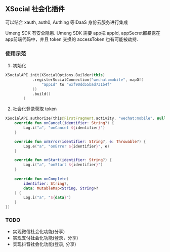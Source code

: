 ## XSocial 社会化插件

可以结合 xauth, auth0, Authing 等IDaaS 身份云服务进行集成

Umeng SDK 有安全隐患.
Umeng SDK 需要 app把 appId, appSecret都暴露在app前端代码中，并且 token 交换的 accessToken 也有可能被劫持.

### 使用示范
1. 初始化
```kotlin
XSocialAPI.init(XSocialOptions.Builder(this)
            .registerSocialConnection("wechat:mobile", mapOf(
                "appId" to "wxf90dd55bad731b4f"
            ))
            .build()
        )
```
2. 社会化登录获取 token
```kotlin
XSocialAPI.authorize(this@FirstFragment.activity, "wechat:mobile", null, object: XSocialAuthListener {
    override fun onCancel(identifier: String?) {
        Log.i("a", "onCancel ${identifier}")
    }

    override fun onError(identifier: String?, e: Throwable?) {
        Log.e("a", "onError ${identifier}", e)
    }

    override fun onStart(identifier: String?) {
        Log.i("a", "onStart ${identifier}")
    }
   
    override fun onComplete(
        identifier: String?,
        data: MutableMap<String, String>?
    ) {
        Log.i("a", "${data}")
    }
})
```

### TODO
* 实现微信社会化功能(分享)
* 实现支付社会化功能(登录，分享)
* 实现抖音社会化功能(登录, 分享)